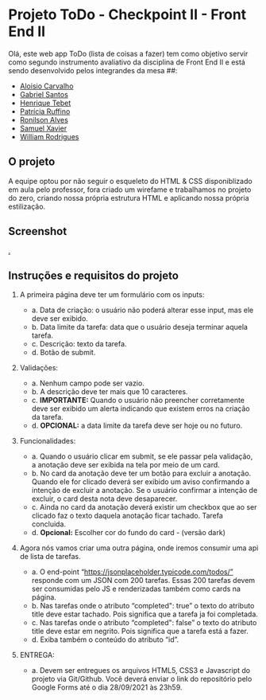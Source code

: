 # Projeto ToDo - Checkpoint II - Front End II
Olá, este web app ToDo (lista de coisas a fazer) tem como objetivo servir como segundo instrumento avaliativo da disciplina de Front End II e está sendo desenvolvido pelos integrandes da mesa ##:

 - [Aloisio Carvalho](https://github.com/aloisiot)
 - [Gabriel Santos](https://github.com/gSantosP)
 - [Henrique Tebet](https://github.com/HenriqueTebet)
 - [Patrícia Ruffino](https://github.com/PatriciaRuffino)
 - [Ronilson Alves](https://github.com/ronilsonalves)
 - [Samuel Xavier](https://github.com/SamuelFXavier)
 - [William Rodrigues](https://github.com/warwilliam)

## O projeto
A equipe optou por não seguir o esqueleto do HTML & CSS disponiblizado em aula pelo professor, fora criado um wirefame e trabalhamos no projeto do zero, criando nossa própria estrutura HTML e aplicando nossa própria estilização.

## Screenshot
[.](#link-das-images-vai-aqui)

## Instruções e requisitos do projeto
	
	
1. A primeira página deve ter um formulário com os inputs: 
    - a. Data de criação: o usuário não poderá alterar esse input, mas ele deve ser exibido.
    - b. Data limite da tarefa: data que o usuário deseja terminar aquela tarefa.
    - c. Descrição: texto da tarefa.
    - d. Botão de submit.


2. Validações:
    - a. Nenhum campo pode ser vazio.
    - b. A descrição deve ter mais que 10 caracteres.
    - c. <b>IMPORTANTE:</b> Quando o usuário não preencher corretamente deve ser exibido um alerta indicando que existem erros na criação da tarefa.
    - d. <b>OPCIONAL:</b> a data limite da tarefa deve ser hoje ou no futuro.


3. Funcionalidades:
    - a. Quando o usuário clicar em submit, se ele passar pela validação, a anotação deve ser exibida na tela por meio de um card.
    - b. No card da anotação deve ter um botão para excluir a anotação. Quando ele for clicado deverá ser exibido um aviso confirmando a intenção de excluir a anotação. Se o usuário confirmar a intenção de excluir, o card desta nota deve desaparecer.
    - c. Ainda no card da anotação deverá existir um checkbox que ao ser clicado faz o texto daquela anotação ficar tachado. Tarefa concluida.
    - d. <b>Opcional:</b> Escolher cor do fundo do card - (versão dark)


4. Agora nós vamos criar uma outra página, onde iremos consumir uma api de lista de tarefas.
    - a. O end-point “https://jsonplaceholder.typicode.com/todos/” responde com um JSON com 200 tarefas. Essas 200 tarefas devem ser consumidas pelo JS e renderizadas também como cards na página.
    - b. Nas tarefas onde o atributo “completed": true” o texto do atributo title deve estar tachado. Pois significa que a tarefa ja foi completada.
    - c. Nas tarefas onde o atributo “completed": false” o texto do atributo title deve estar em negrito. Pois significa que a tarefa está a fazer. 
    - d. Exiba também o conteúdo do atributo “id”.


5. ENTREGA:
    - a. Devem ser entregues os arquivos HTML5, CSS3 e Javascript do projeto via Git/Github. Você deverá enviar o link do repositório pelo Google Forms até o dia 28/09/2021 às 23h59.
